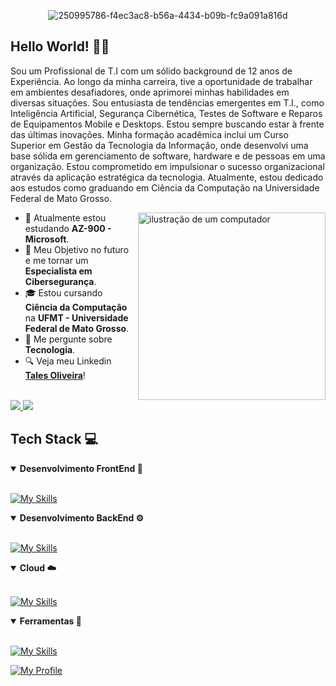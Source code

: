 <div align="center">

![250995786-f4ec3ac8-b56a-4434-b09b-fc9a091a816d](https://github.com/user-attachments/assets/75e024bc-91b8-421c-a3c7-cd0490640fc7)


</div>

## Hello World! 👋✨

Sou um Profissional de T.I com um sólido background de 12 anos de Experiência. Ao longo da minha carreira, tive a oportunidade de trabalhar em ambientes desafiadores, onde aprimorei minhas habilidades em diversas situações. Sou entusiasta de tendências emergentes em T.I., como Inteligência Artificial, Segurança Cibernética, Testes de Software e Reparos de Equipamentos Mobile e Desktops. Estou sempre buscando estar à frente das últimas inovações. Minha formação acadêmica inclui um Curso Superior em Gestão da Tecnologia da Informação, onde desenvolvi uma base sólida em gerenciamento de software, hardware e de pessoas em uma organização. 
Estou comprometido em impulsionar o sucesso organizacional através da aplicação estratégica da tecnologia. Atualmente, estou dedicado aos estudos como graduando em Ciência da Computação na Universidade Federal de Mato Grosso.


<img src="https://raw.githubusercontent.com/MicaelliMedeiros/micaellimedeiros/master/image/computer-illustration.png" alt="ilustração de um computador" min-width="300px" max-width="300px" width="300px" align="right">

* 🌱 Atualmente estou estudando **AZ-900 - Microsoft**.
* 🚀 Meu Objetivo no futuro e me tornar um **Especialista em Cibersegurança**.
* 🎓 Estou cursando **Ciência da Computação** na **UFMT - Universidade Federal de Mato Grosso**.
* 💬 Me pergunte sobre **Tecnologia**.
* 🔍 Veja meu Linkedin [**Tales Oliveira**](https://www.linkedin.com/in/talesoliveira57/)!

<br>

<a href = "mailto:tales.mix@gmail.com">
<img src="https://img.shields.io/badge/Gmail-D14836?style=plastic&logo=gmail&logoColor=white" target="_blank" >
</a>
<a href="https://www.linkedin.com/in/talesoliveira57/" target="_blank">
<img src="https://img.shields.io/badge/LinkedIn-0077B5?style=plastic&logo=linkedin&logoColor=white" target="_blank">
</a>

## Tech Stack 💻

<details open>
<summary><b>Desenvolvimento FrontEnd 🎨</b></summary>
<br>

[![My Skills](https://skillicons.dev/icons?i=html,css,js,ts,django,flask,flutter,react,redux,bootstrap,jquery)](https://skillicons.dev)
</details>

<details open>
<summary><b>Desenvolvimento BackEnd ⚙️</b></summary>
<br>

[![My Skills](https://skillicons.dev/icons?i=c,cpp,mysql,nodejs,java,firebase,py)](https://skillicons.dev)
</details>

<details open>
<summary><b>Cloud ☁️</b></summary>
<br>

[![My Skills](https://skillicons.dev/icons?i=aws,azure)](https://skillicons.dev)
</details>

<details open>
<summary><b>Ferramentas 🔧</b></summary>
<br>

[![My Skills](https://skillicons.dev/icons?i=vscode,git,apple,linux,ubuntu,mint,debian,kali,notion,windows,powershell,robloxstudio,sublime)](https://skillicons.dev)
</details>



[![My Profile](https://komarev.com/ghpvc/?username=TaaleesSP&style=plastic&label=Visualizações+no+Perfil)](https://github.com/TaaleesSP)
